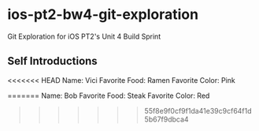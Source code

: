 # ios-pt2-bw4-git-exploration
Git Exploration for iOS PT2's Unit 4 Build Sprint

## Self Introductions

<<<<<<< HEAD
Name: Vici
Favorite Food: Ramen
Favorite Color: Pink

=======
Name: Bob
Favorite Food: Steak
Favorite Color: Red
>>>>>>> 55f8e9f0cf9f1da41e39c9cf64f1d5b67f9dbca4

